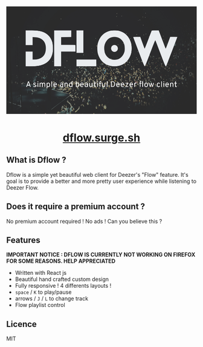 <h1 align="center">
<img src="res/dflow-cover.png" alt="Dflow, a simple and beautiful Deezer flow client">
</h1>

<h1 align="center">
<a href="http://dflow.surge.sh">dflow.surge.sh</a>
</h1>


## What is Dflow ?

Dflow is a simple yet beautiful web client for Deezer's "Flow" feature. It's goal is to provide a better and more pretty user experience while listening to Deezer Flow.

## Does it require a premium account ?

No premium account required ! No ads ! Can you believe this ?

## Features 

**IMPORTANT NOTICE : DFLOW IS CURRENTLY NOT WORKING ON FIREFOX FOR SOME REASONS. HELP APPRECIATED**

- Written with React js
- Beautiful hand crafted custom design 
- Fully responsive ! 4 differents layouts !
- `space` / `K` to play/pause
- arrows / `J` / `L` to change track
- Flow playlist control

## Licence

MIT
